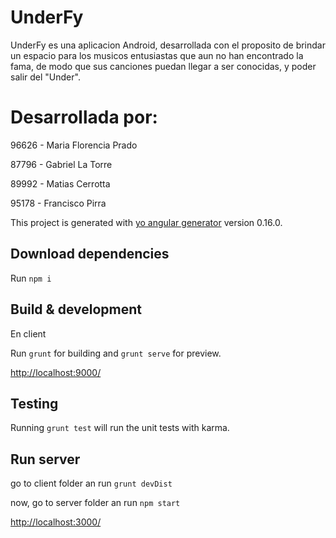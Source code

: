 # UnderFy

UnderFy es una aplicacion Android, desarrollada con el proposito de brindar un espacio para los musicos entusiastas que aun no han encontrado la fama, de modo que sus canciones puedan llegar a ser conocidas, y poder salir del "Under".

# Desarrollada por:

96626 - Maria Florencia Prado 

87796 - Gabriel La Torre

89992 - Matias Cerrotta

95178 - Francisco Pirra

This project is generated with [yo angular generator](https://github.com/yeoman/generator-angular)
version 0.16.0.
## Download dependencies

Run  `npm i`

## Build & development
En client

Run `grunt` for building and `grunt serve` for preview.

[http://localhost:9000/](http://localhost:9000/)

## Testing

Running `grunt test` will run the unit tests with karma.

## Run server
go to client folder an run `grunt devDist`

now, go to server folder an run `npm start`

[http://localhost:3000/](http://localhost:3000/)
